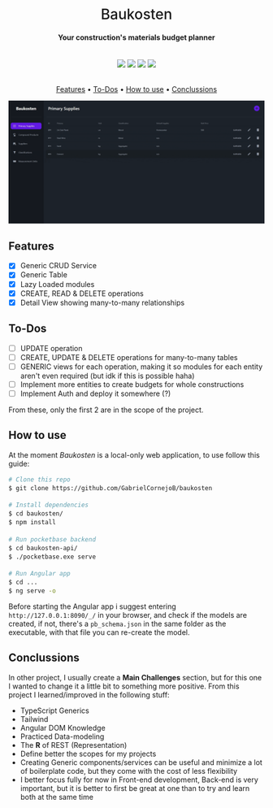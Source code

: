 <h1 align="center" style="font-weight: 500">
<br>
Baukosten
<br>
</h1>
<h4 align="center">Your construction's materials budget planner</h4>
<br>
<div align="center">
  <img src="https://img.shields.io/badge/Angular-DD0031?style=for-the-badge&logo=angular&logoColor=white">
  <img src="https://img.shields.io/badge/Tailwind-0EA5E9?style=for-the-badge&logo=tailwind-css&logoColor=white">
  <img src="https://img.shields.io/badge/Daisy UI-1AD1A5?style=for-the-badge&logo=daisyui&logoColor=white">
  <img src="https://img.shields.io/badge/PocketBase-000000?style=for-the-badge&logo=pocketbase&logoColor=white">
</div>

<br>

<p align="center">
  <a href="features">Features</a> •
  <a href="#to-dos">To-Dos</a> •
  <a href="#how-to-use">How to use</a> •
  <a href="#Conclussions">Conclussions</a>
</p>

![demo](baukosten-demo.gif)

## Features

- [x] Generic CRUD Service
- [x] Generic Table
- [x] Lazy Loaded modules
- [x] CREATE, READ & DELETE operations
- [x] Detail View showing many-to-many relationships

## To-Dos

- [ ] UPDATE operation
- [ ] CREATE, UPDATE & DELETE operations for many-to-many tables
- [ ] GENERIC views for each operation, making it so modules for each entity aren't even required (but idk if this is possible haha)
- [ ] Implement more entities to create budgets for whole constructions
- [ ] Implement Auth and deploy it somewhere (?)

From these, only the first 2 are in the scope of the project.

## How to use

At the moment _Baukosten_ is a local-only web application, to use follow this guide:

```bash
# Clone this repo
$ git clone https://github.com/GabrielCornejoB/baukosten

# Install dependencies
$ cd baukosten/
$ npm install

# Run pocketbase backend
$ cd baukosten-api/
$ ./pocketbase.exe serve

# Run Angular app
$ cd ...
$ ng serve -o
```

Before starting the Angular app i suggest entering `http://127.0.0.1:8090/_/` in your browser, and check if the models are created, if not, there's a `pb_schema.json` in the same folder as the executable, with that file you can re-create the model.

## Conclussions

In other project, I usually create a **Main Challenges** section, but for this one I wanted to change it a little bit to something more positive. From this project I learned/improved in the following stuff:

- TypeScript Generics
- Tailwind
- Angular DOM Knowledge
- Practiced Data-modeling
- The **R** of REST (Representation)
- Define better the scopes for my projects
- Creating Generic components/services can be useful and minimize a lot of boilerplate code, but they come with the cost of less flexibility
- I better focus fully for now in Front-end development, Back-end is very important, but it is better to first be great at one than to try and learn both at the same time
